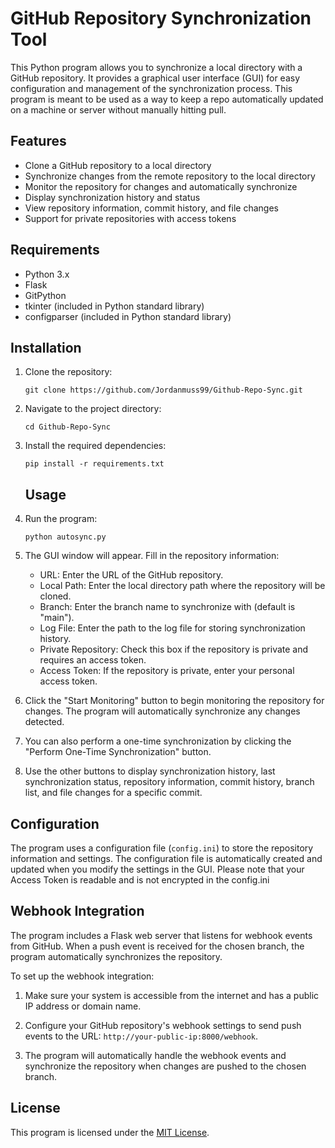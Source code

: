 # GitHub Repository Synchronization Tool

This Python program allows you to synchronize a local directory with a GitHub repository. It provides a graphical user interface (GUI) for easy configuration and management of the synchronization process. This program is meant to be used as a way to keep a repo automatically updated on a machine or server without manually hitting pull. 

## Features

- Clone a GitHub repository to a local directory
- Synchronize changes from the remote repository to the local directory
- Monitor the repository for changes and automatically synchronize
- Display synchronization history and status
- View repository information, commit history, and file changes
- Support for private repositories with access tokens

## Requirements

- Python 3.x
- Flask
- GitPython
- tkinter (included in Python standard library)
- configparser (included in Python standard library)

## Installation

1. Clone the repository:
   ```
   git clone https://github.com/Jordanmuss99/Github-Repo-Sync.git
   ```
3. Navigate to the project directory:
   ```
   cd Github-Repo-Sync
   ```
5. Install the required dependencies:
   ```
   pip install -r requirements.txt
   ```

   ## Usage

1. Run the program:
   ```
   python autosync.py
   ```
2. The GUI window will appear. Fill in the repository information:
   - URL: Enter the URL of the GitHub repository.
   - Local Path: Enter the local directory path where the repository will be cloned.
   - Branch: Enter the branch name to synchronize with (default is "main").
   - Log File: Enter the path to the log file for storing synchronization history.
   - Private Repository: Check this box if the repository is private and requires an access token.
   - Access Token: If the repository is private, enter your personal access token.

3. Click the "Start Monitoring" button to begin monitoring the repository for changes. The program will automatically synchronize any changes detected.

4. You can also perform a one-time synchronization by clicking the "Perform One-Time Synchronization" button.

5. Use the other buttons to display synchronization history, last synchronization status, repository information, commit history, branch list, and file changes for a specific commit.

## Configuration

The program uses a configuration file (`config.ini`) to store the repository information and settings. The configuration file is automatically created and updated when you modify the settings in the GUI.
Please note that your Access Token is readable and is not encrypted in the config.ini

## Webhook Integration

The program includes a Flask web server that listens for webhook events from GitHub. When a push event is received for the chosen branch, the program automatically synchronizes the repository.

To set up the webhook integration:

1. Make sure your system is accessible from the internet and has a public IP address or domain name.

2. Configure your GitHub repository's webhook settings to send push events to the URL: `http://your-public-ip:8000/webhook`.

3. The program will automatically handle the webhook events and synchronize the repository when changes are pushed to the chosen branch.

## License

This program is licensed under the [MIT License](LICENSE).
   
